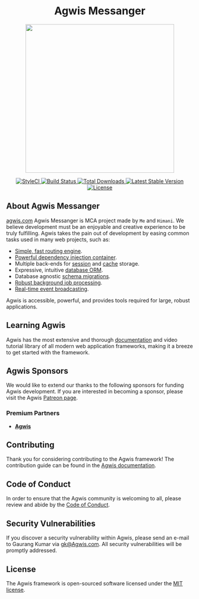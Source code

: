 <h1 align="center">Agwis Messanger</h1>

<p align="center">
    <a href="https://agwis.com" target="_blank">
        <img src="https://raw.githubusercontent.com/laravel/art/master/logo-lockup/5%20SVG/2%20CMYK/1%20Full%20Color/laravel-logolockup-cmyk-red.svg" width="400">
    </a>
</p>

<p align="center">
    <a href="https://github.styleci.io/repos/276014374">
        <img alt="StyleCI" src="https://github.styleci.io/repos/276014374/shield?branch=master">
    </a>
    <a href="https://www.travis-ci.com/github/Agwis-Software/agwis-msg">
        <img src="https://api.travis-ci.com/Agwis-Software/agwis-msg.svg?branch=master" alt="Build Status">
    </a>
    <a href="https://packagist.org/packages/Agwis-Software/agwis-msg">
        <img src="https://img.shields.io/packagist/dt/laravel/framework" alt="Total Downloads">
    </a>
    <a href="https://packagist.org/packages/laravel/framework">
        <img src="https://img.shields.io/packagist/v/laravel/framework" alt="Latest Stable Version">
    </a>
    <a href="https://packagist.org/packages/laravel/framework">
        <img src="https://img.shields.io/packagist/l/laravel/framework" alt="License">
    </a>
</p>

## About Agwis Messanger

[agwis.com](http://agwis.com) Agwis Messanger is MCA project made by `Me` and `Himani`. We believe development must be an enjoyable and creative experience to be truly fulfilling. Agwis takes the pain out of development by easing common tasks used in many web projects, such as:

- [Simple, fast routing engine](https://Agwis.com/docs/routing).
- [Powerful dependency injection container](https://Agwis.com/docs/container).
- Multiple back-ends for [session](https://Agwis.com/docs/session) and [cache](https://Agwis.com/docs/cache) storage.
- Expressive, intuitive [database ORM](https://Agwis.com/docs/eloquent).
- Database agnostic [schema migrations](https://Agwis.com/docs/migrations).
- [Robust background job processing](https://Agwis.com/docs/queues).
- [Real-time event broadcasting](https://Agwis.com/docs/broadcasting).

Agwis is accessible, powerful, and provides tools required for large, robust applications.

## Learning Agwis

Agwis has the most extensive and thorough [documentation](https://agwis.com/docs) and video tutorial library of all modern web application frameworks, making it a breeze to get started with the framework.

## Agwis Sponsors

We would like to extend our thanks to the following sponsors for funding Agwis development. If you are interested in becoming a sponsor, please visit the Agwis [Patreon page](https://patreon.com/gaurangkumar).

### Premium Partners

- **[Agwis](https://agwis.com/)**

## Contributing

Thank you for considering contributing to the Agwis framework! The contribution guide can be found in the [Agwis documentation](https://agwis.com/docs/contributions).

## Code of Conduct

In order to ensure that the Agwis community is welcoming to all, please review and abide by the [Code of Conduct](https://agwis.com/docs/contributions#code-of-conduct).

## Security Vulnerabilities

If you discover a security vulnerability within Agwis, please send an e-mail to Gaurang Kumar via [gk@Agwis.com](mailto:gk@agwis.com). All security vulnerabilities will be promptly addressed.

## License

The Agwis framework is open-sourced software licensed under the [MIT license](https://opensource.org/licenses/MIT).
